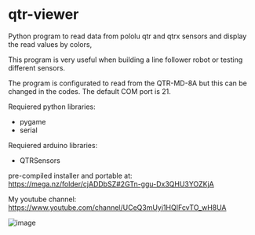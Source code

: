 # qtr-viewer
Python program to read data from pololu qtr and qtrx sensors and display the read values by colors,

This program is very useful when building a line follower robot or testing different sensors.

The program is configurated to read from the QTR-MD-8A but this can be changed in the codes.
The default COM port is 21.

Requiered python libraries:
- pygame
- serial

Requiered arduino libraries:
- QTRSensors

pre-compiled installer and portable at:   https://mega.nz/folder/cjADDbSZ#2GTn-ggu-Dx3QHU3YOZKjA

My youtube channel:    https://www.youtube.com/channel/UCeQ3mUyi1HQIFcvTO_wH8UA

![image](https://github.com/ElectronicEXE/qtr-viewer/assets/114730703/53681632-d6fb-4c05-aefc-bf8fb5227e28)



